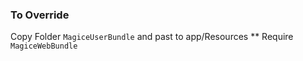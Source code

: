 ### To Override

Copy Folder `MagiceUserBundle` and past to app/Resources
** Require `MagiceWebBundle`